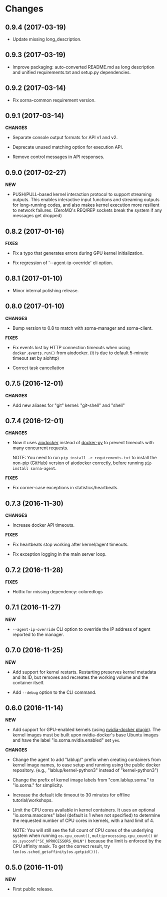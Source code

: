 Changes
=======

0.9.4 (2017-03-19)
------------------

 - Update missing long_description.

0.9.3 (2017-03-19)
------------------

 - Improve packaging: auto-converted README.md as long description and unified
   requirements.txt and setup.py dependencies.

0.9.2 (2017-03-14)
------------------

 - Fix sorna-common requirement version.

0.9.1 (2017-03-14)
------------------

**CHANGES**

 - Separate console output formats for API v1 and v2.

 - Deprecate unused matching option for execution API.

 - Remove control messages in API responses.

0.9.0 (2017-02-27)
------------------

**NEW**

 - PUSH/PULL-based kernel interaction protocol to support streaming outputs.
   This enables interactive input functions and streaming outputs for long-running codes,
   and also makes kernel execution more resilient to network failures.
   (ZeroMQ's REQ/REP sockets break the system if any messages get dropped)

0.8.2 (2017-01-16)
------------------

**FIXES**

 - Fix a typo that generates errors during GPU kernel initialization.

 - Fix regression of '--agent-ip-override' cli option.

0.8.1 (2017-01-10)
------------------

 - Minor internal polishing release.

0.8.0 (2017-01-10)
------------------

**CHANGES**

 - Bump version to 0.8 to match with sorna-manager and sorna-client.

**FIXES**

 - Fix events lost by HTTP connection timeouts when using `docker.events.run()` from aiodocker.
   (it is due to default 5-minute timeout set by aiohttp)

 - Correct task cancellation

0.7.5 (2016-12-01)
------------------

**CHANGES**

 - Add new aliases for "git" kernel: "git-shell" and "shell"

0.7.4 (2016-12-01)
------------------

**CHANGES**

 - Now it uses [aiodocker][aiodocker] instead of [docker-py][dockerpy] to
   prevent timeouts with many concurrent requests.

   NOTE: You need to run `pip install -r requirements.txt` to install the
         non-pip (GitHub) version of aiodocker correctly, before running
         `pip install sorna-agent`.

**FIXES**

 - Fix corner-case exceptions in statistics/heartbeats.

[aiodocker]: https://github.com/achimnol/aiodocker
[dockerpy]: https://github.com/docker/docker-py

0.7.3 (2016-11-30)
------------------

**CHANGES**

 - Increase docker API timeouts.

**FIXES**

 - Fix heartbeats stop working after kernel/agent timeouts.

 - Fix exception logging in the main server loop.

0.7.2 (2016-11-28)
------------------

**FIXES**

 - Hotfix for missing dependency: coloredlogs

0.7.1 (2016-11-27)
------------------

**NEW**

 - `--agent-ip-override` CLI option to override the IP address of agent
   reported to the manager.

0.7.0 (2016-11-25)
------------------

**NEW**

 - Add support for kernel restarts.
   Restarting preserves kernel metadata and its ID, but removes and recreates
   the working volume and the container itself.

 - Add `--debug` option to the CLI command.

0.6.0 (2016-11-14)
------------------

**NEW**

 - Add support for GPU-enabled kernels (using [nvidia-docker plugin][nvdocker]).
   The kernel images must be built upon nvidia-docker's base Ubuntu images and
   have the label "io.sorna.nvidia.enabled" set `yes`.

**CHANGES**

 - Change the agent to add "lablup/" prefix when creating containers from
   kernel image names, to ease setup and running using the public docker
   repository.  (e.g., "lablup/kernel-python3" instead of "kernel-python3")

 - Change the prefix of kernel image labels from "com.lablup.sorna." to
   "io.sorna." for simplicity.

 - Increase the default idle timeout to 30 minutes for offline tutorial/workshops.

 - Limit the CPU cores available in kernel containers.
   It uses an optional "io.sorna.maxcores" label (default is 1 when not
   specified) to determine the requested number of CPU cores in kernels, with a
   hard limit of 4.

   NOTE: You will still see the full count of CPU cores of the underlying
   system when running `os.cpu_count()`, `multiprocessing.cpu_count()` or
   `os.sysconf("SC_NPROCESSORS_ONLN")` because the limit is enforced by the CPU
   affinity mask.  To get the correct result, try
   `len(os.sched_getaffinity(os.getpid()))`.

[nvdocker]: https://github.com/NVIDIA/nvidia-docker


0.5.0 (2016-11-01)
------------------

**NEW**

 - First public release.


<!-- vim: set et: -->

